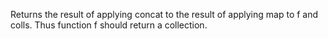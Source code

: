   Returns the result of applying concat to the result of applying map
  to f and colls.  Thus function f should return a collection.